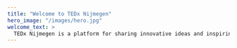 ```yaml
---
title: "Welcome to TEDx Nijmegen"
hero_image: "/images/hero.jpg"
welcome_text: >
  TEDx Nijmegen is a platform for sharing innovative ideas and inspiring stories. Our mission is to bring people together to explore, learn, and grow through powerful talks and discussions.
---
```

